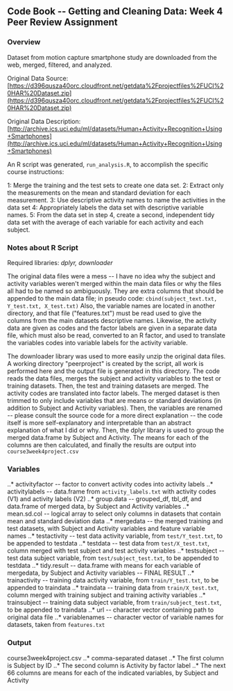 ## Code Book -- Getting and Cleaning Data: Week 4 Peer Review Assignment

### Overview

Dataset from motion capture smartphone study are downloaded from the web, merged, filtered, and analyzed.

Original Data Source: 
[https://d396qusza40orc.cloudfront.net/getdata%2Fprojectfiles%2FUCI%20HAR%20Dataset.zip](https://d396qusza40orc.cloudfront.net/getdata%2Fprojectfiles%2FUCI%20HAR%20Dataset.zip)

Original Data Description: 
[http://archive.ics.uci.edu/ml/datasets/Human+Activity+Recognition+Using+Smartphones](http://archive.ics.uci.edu/ml/datasets/Human+Activity+Recognition+Using+Smartphones)

An R script was generated, `run_analysis.R`, to accomplish the specific course instructions: 

1: Merge the training and the test sets to create one data set.
2: Extract only the measurements on the mean and standard deviation for each measurement.
3: Use descriptive activity names to name the activities in the data set
4: Appropriately labels the data set with descriptive variable names.
5: From the data set in step 4, create a second, independent tidy data set with the average of each variable for each activity and each subject.


### Notes about R Script

Required libraries: *dplyr, downloader*

The original data files were a mess -- I have no idea why the subject and activity variables weren't merged within the main data files or why the files all had to be named so ambiguously. They are extra columns that should be appended to the main data file; in pseudo code: `cbind(subject_text.txt, Y_test.txt, X_test.txt)` Also, the variable names are located in another directory, and that file ("features.txt") must be read used to give the columns from the main datasets descriptive names. Likewise, the activity data are given as codes and the factor labels are given in a separate data file, which must also be read, converted to an R factor, and used to translate the variables codes into variable labels for the activity variable.

The downloader library was used to more easily unzip the original data files. A working directory "peerproject" is created by the script, all work is performed here and the output file is generated in this directory. The code reads the data files, merges the subject and activity variables to the test or training datasets. Then, the test and training datasets are merged. The activity codes are translated into factor labels. The merged dataset is then trimmed to only include variables that are means or standard deviations (in addition to Subject and Activity variables). Then, the variables are renamed -- please consult the source code for a more direct explanation -- the code itself is more self-explanatory and interpretable than an abstract explanation of what I did or why. Then, the dplyr library is used to group the merged data.frame by Subject and Activity. The means for each of the columns are then calculated, and finally the results are output into `course3week4project.csv`

### Variables

..* activityfactor -- factor to convert activity codes into activity labels
..* activitylabels -- data.frame from `activity_labels.txt` with activity codes (V1) and activity labels (V2)
..* group.data -- grouped_df, tbl_df, and data.frame of merged data, by Subject and Activity variables
..* mean.sd.col -- logical array to select only columns in datasets that contain mean and standard deviation data
..* mergedata -- the merged training and test datasets, with Subject and Activity variables and feature variable names
..* testactivity -- test data activity variable, from `test/Y_test.txt`, to be appended to testdata 
..* testdata --  test data from `test/X_test.txt`, column merged with test subject and test activity variables
..* testsubject -- test data subject variable, from `test/subject_test.txt`, to be appended to testdata
..* tidy.result -- data.frame with means for each variable of mergedata, by Subject and Activity variables -- FINAL RESULT
..* trainactivity -- training data activity variable, from `train/Y_test.txt`, to be appended to traindata
..* traindata -- training data from `train/X_test.txt`, column merged with training subject and training activity variables
..* trainsubject -- training data subject variable, from `train/subject_test.txt`, to be appended to traindata
..* url -- character vector containing path to original data file
..* variablenames -- character vector of variable names for datasets, taken from `features.txt`  

### Output

course3week4project.csv
..* comma-separated dataset
..* The first column is Subject by ID
..* The second column is Activity by factor label
..* The next 66 columns are means for each of the indicated variables, by Subject and Activity
